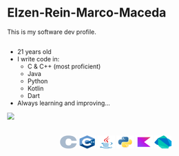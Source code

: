 # Elzen-Rein-Marco-Maceda
This is my software dev profile.

##

### 
- 21 years old  
- I write code in:
  - C & C++ (most proficient)
  - Java
  - Python
  - Kotlin
  - Dart
- Always learning and improving...

<div>
  <a href="https://github.com/azaleamiku">
    <img height="50%" src="https://github-readme-stats.vercel.app/api/top-langs/?username=azaleamiku&layout=compact&langs_count=7&theme=radical"/>
  </a>
</div>

<br/>

<div align="center" style="display: inline_block"><br>
  <img align="center" alt="Elzen-C" height="30" width="40" src="https://raw.githubusercontent.com/devicons/devicon/master/icons/c/c-original.svg">
  <img align="center" alt="Elzen-Cpp" height="30" width="40" src="https://raw.githubusercontent.com/devicons/devicon/master/icons/cplusplus/cplusplus-original.svg">
  <img align="center" alt="Elzen-Java" height="30" width="40" src="https://raw.githubusercontent.com/devicons/devicon/master/icons/java/java-original.svg">
  <img align="center" alt="Elzen-Python" height="30" width="40" src="https://raw.githubusercontent.com/devicons/devicon/master/icons/python/python-original.svg">
  <img align="center" alt="Elzen-Kotlin" height="30" width="40" src="https://raw.githubusercontent.com/devicons/devicon/master/icons/kotlin/kotlin-original.svg">
  <img align="center" alt="Elzen-Dart" height="30" width="40" src="https://raw.githubusercontent.com/devicons/devicon/master/icons/dart/dart-original.svg">
</div>

##

<div>
  <a href="mailto:macedaelzen@gmail.com">

